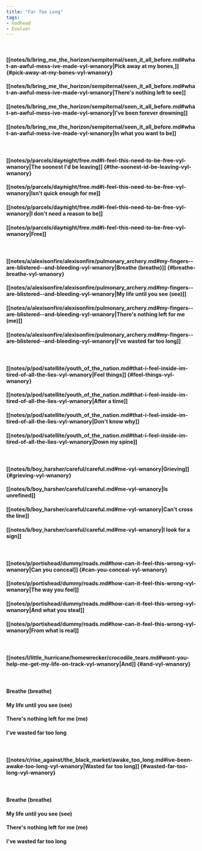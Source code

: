 ```yaml
---
title: "Far Too Long"
tags:
- Godhead
- Evolver
---
```

&nbsp;
#### [[notes/b/bring_me_the_horizon/sempiternal/seen_it_all_before.md#what-an-awful-mess-ive-made-vyl-wnanory|Pick away at my bones,]] {#pick-away-at-my-bones-vyl-wnanory}
#### [[notes/b/bring_me_the_horizon/sempiternal/seen_it_all_before.md#what-an-awful-mess-ive-made-vyl-wnanory|There's nothing left to see]]
#### [[notes/b/bring_me_the_horizon/sempiternal/seen_it_all_before.md#what-an-awful-mess-ive-made-vyl-wnanory|I've been forever drowning]]
#### [[notes/b/bring_me_the_horizon/sempiternal/seen_it_all_before.md#what-an-awful-mess-ive-made-vyl-wnanory|In what you want to be]]
&nbsp;
#### [[notes/p/parcels/day∕night/free.md#i-feel-this-need-to-be-free-vyl-wnanory|The soonest I'd be leaving]] {#the-soonest-id-be-leaving-vyl-wnanory}
#### [[notes/p/parcels/day∕night/free.md#i-feel-this-need-to-be-free-vyl-wnanory|Isn't quick enough for me]]
#### [[notes/p/parcels/day∕night/free.md#i-feel-this-need-to-be-free-vyl-wnanory|I don't need a reason to be]]
#### [[notes/p/parcels/day∕night/free.md#i-feel-this-need-to-be-free-vyl-wnanory|Free]]
&nbsp;
#### [[notes/a/alexisonfire/alexisonfire/pulmonary_archery.md#my-fingers--are-blistered--and-bleeding-vyl-wnanory|Breathe (breathe)]] {#breathe-breathe-vyl-wnanory}
#### [[notes/a/alexisonfire/alexisonfire/pulmonary_archery.md#my-fingers--are-blistered--and-bleeding-vyl-wnanory|My life until you see (see)]]
#### [[notes/a/alexisonfire/alexisonfire/pulmonary_archery.md#my-fingers--are-blistered--and-bleeding-vyl-wnanory|There's nothing left for me (me)]]
#### [[notes/a/alexisonfire/alexisonfire/pulmonary_archery.md#my-fingers--are-blistered--and-bleeding-vyl-wnanory|I've wasted far too long]]
&nbsp;
#### [[notes/p/pod/satellite/youth_of_the_nation.md#that-i-feel-inside-im-tired-of-all-the-lies-vyl-wnanory|Feel things]] {#feel-things-vyl-wnanory}
#### [[notes/p/pod/satellite/youth_of_the_nation.md#that-i-feel-inside-im-tired-of-all-the-lies-vyl-wnanory|After a time]]
#### [[notes/p/pod/satellite/youth_of_the_nation.md#that-i-feel-inside-im-tired-of-all-the-lies-vyl-wnanory|Don't know why]]
#### [[notes/p/pod/satellite/youth_of_the_nation.md#that-i-feel-inside-im-tired-of-all-the-lies-vyl-wnanory|Down my spine]]
&nbsp;
#### [[notes/b/boy_harsher/careful/careful.md#me-vyl-wnanory|Grieving]] {#grieving-vyl-wnanory}
#### [[notes/b/boy_harsher/careful/careful.md#me-vyl-wnanory|Is unrefined]]
#### [[notes/b/boy_harsher/careful/careful.md#me-vyl-wnanory|Can't cross the line]]
#### [[notes/b/boy_harsher/careful/careful.md#me-vyl-wnanory|I look for a sign]]
&nbsp;
#### [[notes/p/portishead/dummy/roads.md#how-can-it-feel-this-wrong-vyl-wnanory|Can you conceal]] {#can-you-conceal-vyl-wnanory}
#### [[notes/p/portishead/dummy/roads.md#how-can-it-feel-this-wrong-vyl-wnanory|The way you feel]]
#### [[notes/p/portishead/dummy/roads.md#how-can-it-feel-this-wrong-vyl-wnanory|And what you steal]]
#### [[notes/p/portishead/dummy/roads.md#how-can-it-feel-this-wrong-vyl-wnanory|From what is real]]
&nbsp;
#### [[notes/l/little_hurricane/homewrecker/crocodile_tears.md#wont-you-help-me-get-my-life-on-track-vyl-wnanory|And]] {#and-vyl-wnanory}
&nbsp;
#### Breathe (breathe)
#### My life until you see (see)
#### There's nothing left for me (me)
#### I've wasted far too long
&nbsp;
#### [[notes/r/rise_against/the_black_market/awake_too_long.md#ive-been-awake-too-long-vyl-wnanory|Wasted far too long]] {#wasted-far-too-long-vyl-wnanory}
&nbsp;
#### Breathe (breathe)
#### My life until you see (see)
#### There's nothing left for me (me)
#### I've wasted far too long
